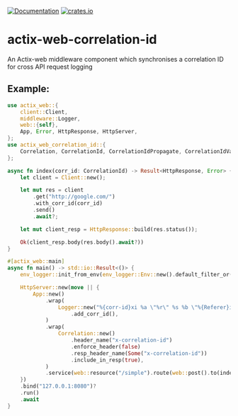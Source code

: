 [![Documentation](https://docs.rs/actix-web-correlation-id/badge.svg)](https://docs.rs/actix-web-correlation-id)
[![crates.io](https://img.shields.io/crates/v/actix-web-correlation-id.svg)](https://crates.io/crates/actix-web-correlation-id)

# actix-web-correlation-id

An Actix-web middleware component which synchronises a correlation ID for cross API request logging

## Example:
```rust
use actix_web::{
    client::Client,
    middleware::Logger,
    web::{self},
    App, Error, HttpResponse, HttpServer,
};
use actix_web_correlation_id::{
    Correlation, CorrelationId, CorrelationIdPropagate, CorrelationIdVariable,
};

async fn index(corr_id: CorrelationId) -> Result<HttpResponse, Error> {
    let client = Client::new();

    let mut res = client
        .get("http://google.com/")
        .with_corr_id(corr_id)
        .send()
        .await?;

    let mut client_resp = HttpResponse::build(res.status());

    Ok(client_resp.body(res.body().await?))
}

#[actix_web::main]
async fn main() -> std::io::Result<()> {
    env_logger::init_from_env(env_logger::Env::new().default_filter_or("info"));

    HttpServer::new(move || {
        App::new()
            .wrap(
                Logger::new("%{corr-id}xi %a \"%r\" %s %b \"%{Referer}i\" \"%{User-Agent}i\" %T")
                    .add_corr_id(),
            )
            .wrap(
                Correlation::new()
                    .header_name("x-correlation-id")
                    .enforce_header(false)
                    .resp_header_name(Some("x-correlation-id"))
                    .include_in_resp(true),
            )
            .service(web::resource("/simple").route(web::post().to(index)))
    })
    .bind("127.0.0.1:8080")?
    .run()
    .await
}
```
